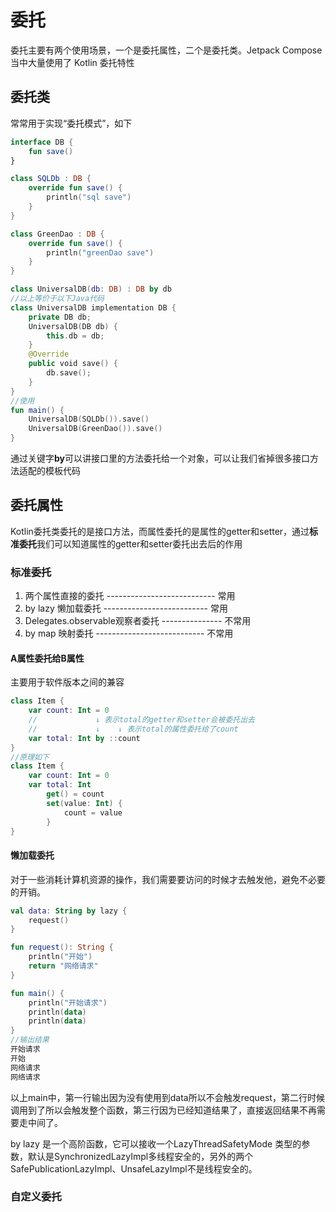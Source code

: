 # 委托
委托主要有两个使用场景，一个是委托属性，二个是委托类。Jetpack Compose 当中大量使用了 Kotlin 委托特性
## 委托类
常常用于实现“委托模式”，如下
```kotlin
interface DB {
    fun save()
}

class SQLDb : DB {
    override fun save() {
        println("sql save")
    }
}

class GreenDao : DB {
    override fun save() {
        println("greenDao save")
    }
}

class UniversalDB(db: DB) : DB by db
//以上等价于以下Java代码
class UniversalDB implementation DB {
    private DB db;
    UniversalDB(DB db) {
        this.db = db;
    }
    @Override
    public void save() {
        db.save();
    }
}
//使用
fun main() {
    UniversalDB(SQLDb()).save()
    UniversalDB(GreenDao()).save()
}

```

通过关键字**by**可以讲接口里的方法委托给一个对象，可以让我们省掉很多接口方法适配的模板代码

## 委托属性
Kotlin委托类委托的是接口方法，而属性委托的是属性的getter和setter，通过**标准委托**我们可以知道属性的getter和setter委托出去后的作用
### 标准委托
1. 两个属性直接的委托 --------------------------- 常用
2. by lazy 懒加载委托 -------------------------- 常用
3. Delegates.observable观察者委托 --------------- 不常用
4. by map 映射委托 ---------------------------    不常用
#### A属性委托给B属性
主要用于软件版本之间的兼容
```kotlin
class Item {
    var count: Int = 0
    //             ↓ 表示total的getter和setter会被委托出去
    //             ↓    ↓ 表示total的属性委托给了count
    var total: Int by ::count
}
//原理如下
class Item {
    var count: Int = 0
    var total: Int
        get() = count
        set(value: Int) {
            count = value
        }
}
```
#### 懒加载委托
对于一些消耗计算机资源的操作，我们需要要访问的时候才去触发他，避免不必要的开销。
```kotlin
val data: String by lazy {
    request()
}

fun request(): String {
    println("开始")
    return "网络请求"
}

fun main() {
    println("开始请求")
    println(data)
    println(data)
}
//输出结果
开始请求
开始
网络请求
网络请求
```
以上main中，第一行输出因为没有使用到data所以不会触发request，第二行时候调用到了所以会触发整个函数，第三行因为已经知道结果了，直接返回结果不再需要走中间了。  

by lazy 是一个高阶函数，它可以接收一个LazyThreadSafetyMode 类型的参数，默认是SynchronizedLazyImpl多线程安全的，另外的两个SafePublicationLazyImpl、UnsafeLazyImpl不是线程安全的。

### 自定义委托





